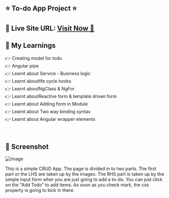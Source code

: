 ## ⭐ To-do App Project  ⭐

## 📌 **Live Site URL:** <a href="https://the-to-do-application.netlify.app/">**Visit Now** 🚀</a>


## 📌 My Learnings
👉 Creating model for todo<br>
👉 Angular pipe<br>
👉 Learnt about Service - Business logic <br>
👉 Learnt aboutlife cycle hooks<br>
👉 Learnt aboutNgClass & NgFor<br>
👉 Learnt aboutReactive form & template driven form<br>
👉 Learnt about Adding form in Module<br>
👉 Learnt about Two way binding syntax <br>
👉 Learnt about Angular wrapper elements<br>

<br>

## 📌 Screenshot
![image](./to-do.png)

This is a simple CRUD App. The page is divided in to two parts. The first part or the LHS are taken up by the images.
The RHS part is taken up by the simple input form wher you are just going to add a to-do. You can just click on the "Add Todo" to add items.
As soon as you check mark, the css property is going to kick in there.
